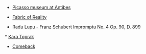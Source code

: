 * [Picasso museum at Antibes](https://www.tripadvisor.com/Attraction_Review-g187217-d195037-Reviews-Musee_Picasso-Antibes_French_Riviera_Cote_d_Azur_Provence_Alpes_Cote_d_Azur.html)

* [Fabric of Reality](https://www.amazon.com/Fabric-Reality-Parallel-Universes-Implications/dp/014027541X)

* [Radu Lupu - Franz Schubert Impromptu No. 4 Op. 90, D. 899](https://www.youtube.com/watch?v=fzCbLCVX0gA&t=1300s)

* [Kara Toprak](https://www.youtube.com/watch?v=MFSm5_4afro/)

* [Comeback](https://www.youtube.com/watch?v=vgwXOWR2SAM)
